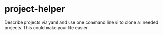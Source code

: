 # project-helper

Describe projects via yaml and use one command line ui to clone all needed projects.
This could make your life easier.
